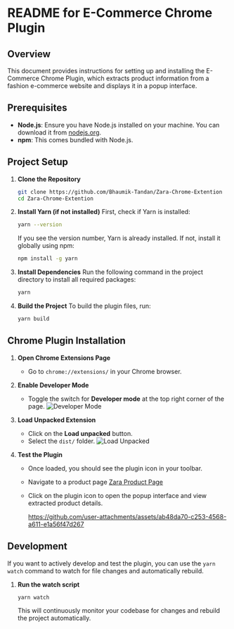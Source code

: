 # README for E-Commerce Chrome Plugin

## Overview
This document provides instructions for setting up and installing the E-Commerce Chrome Plugin, which extracts product information from a fashion e-commerce website and displays it in a popup interface.

## Prerequisites
- **Node.js**: Ensure you have Node.js installed on your machine. You can download it from [nodejs.org](https://nodejs.org/).
- **npm**: This comes bundled with Node.js.

## Project Setup

1. **Clone the Repository**
   ```bash
   git clone https://github.com/Bhaumik-Tandan/Zara-Chrome-Extention
   cd Zara-Chrome-Extention
   ```

2. **Install Yarn (if not installed)**
   First, check if Yarn is installed:
   ```bash
   yarn --version
   ```
   If you see the version number, Yarn is already installed. If not, install it globally using npm:
   ```bash
   npm install -g yarn
   ```

3. **Install Dependencies**
   Run the following command in the project directory to install all required packages:
   ```bash
   yarn
   ```

4. **Build the Project**
   To build the plugin files, run:
   ```bash
   yarn build
   ```

## Chrome Plugin Installation

1. **Open Chrome Extensions Page**
   - Go to `chrome://extensions/` in your Chrome browser.

2. **Enable Developer Mode**
   - Toggle the switch for **Developer mode** at the top right corner of the page.
     ![Developer Mode](https://github.com/user-attachments/assets/c22e23ad-0edc-47f7-aed4-b7b457cae7b3)

3. **Load Unpacked Extension**
   - Click on the **Load unpacked** button.
   - Select the `dist/` folder.
     ![Load Unpacked](https://github.com/user-attachments/assets/f304b265-5e9c-49c4-b796-0e706c1ebb48)

4. **Test the Plugin**
   - Once loaded, you should see the plugin icon in your toolbar.
   - Navigate to a product page [Zara Product Page](https://www.zara.com/in/en/search/home)
   - Click on the plugin icon to open the popup interface and view extracted product details.

      https://github.com/user-attachments/assets/ab48da70-c253-4568-a611-e1a56f47d267




## Development

If you want to actively develop and test the plugin, you can use the `yarn watch` command to watch for file changes and automatically rebuild.

1. **Run the watch script**
   ```bash
   yarn watch
   ```

   This will continuously monitor your codebase for changes and rebuild the project automatically.

